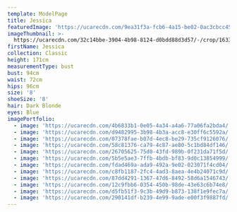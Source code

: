 ```yaml
---
template: ModelPage
title: Jessica
featuredImage: 'https://ucarecdn.com/9ea31f3a-fcb6-4a15-be02-0ac3cbcc4581/'
imageThumbnail: >-
  https://ucarecdn.com/32c14bbe-3904-4b98-8124-d0bdd88d3d57/-/crop/1633x2058/0,0/-/preview/
firstName: Jessica
collection: Classic
height: 171cm
measurementType: bust
bust: 94cm
waist: 72cm
hips: 96cm
size: '8'
shoeSize: '8'
hair: Dark Blonde
eyes: Blue
imagePortfolio:
  - image: 'https://ucarecdn.com/4b6833b1-0e05-4a34-a4a6-77a06fa2bda4/'
  - image: 'https://ucarecdn.com/d9482995-3b98-4b3a-acc8-e30ff6c5592a/'
  - image: 'https://ucarecdn.com/07378fae-b07d-4ec8-be29-735cf9126076/'
  - image: 'https://ucarecdn.com/58c81376-ca79-4c87-ae80-5c1bd84df146/'
  - image: 'https://ucarecdn.com/26705625-75d0-43fd-989b-0f231da71f5d/'
  - image: 'https://ucarecdn.com/5b5e5ae3-7ffb-4bdb-bf83-9d0c13854999/'
  - image: 'https://ucarecdn.com/fdad469a-ada9-492a-9e02-023071f4cd04/'
  - image: 'https://ucarecdn.com/c8fb1187-2fc4-4ad3-8aea-4e4b24071c9d/'
  - image: 'https://ucarecdn.com/87dd4291-1367-47d6-8492-58d6a1546743/'
  - image: 'https://ucarecdn.com/12c9fbb6-0354-450b-98de-43e63c6b74e8/'
  - image: 'https://ucarecdn.com/d5fb51f3-9c3b-49d9-b873-138f1e9fec7a/'
  - image: 'https://ucarecdn.com/290141df-b239-4e99-9ade-e00f3f9887fd/'
---
```


